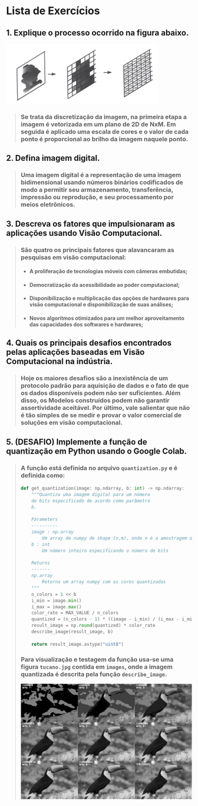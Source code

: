 # Lista de Exercícios
## 1. Explique o processo ocorrido na figura abaixo.
<p> <img src="./images/questao_1.png" align="middle"> </p>

> ### Se trata da discretização da imagem, na primeira etapa a imagem é vetorizada em um plano de 2D de NxM. Em seguida é aplicado uma escala de cores e o valor de cada ponto é proporcional ao brilho da imagem naquele ponto.


## 2. Defina imagem digital.
> ### Uma imagem digital é a representação de uma imagem bidimensional usando números binários codificados de modo a permitir seu armazenamento, transferência, impressão ou reprodução, e seu processamento por meios eletrônicos. 


## 3. Descreva os fatores que impulsionaram as aplicações usando Visão Computacional.
> ### São quatro os principais fatores que alavancaram as pesquisas em visão computacional:
> * #### A proliferação de tecnologias móveis com câmeras embutidas;
> * #### Democratização da acessibilidade ao poder computacional;
> * #### Disponibilização e multiplicação das opções de hardwares para visão computacional e disponibilização de suas análises;
> * #### Novos algoritmos otimizados para um melhor aproveitamento das capacidades dos softwares e hardwares;


## 4. Quais os principais desafios encontrados pelas aplicações baseadas em Visão Computacional na indústria.
> ### Hoje os maiores desafios são a inexistência de um protocolo padrão para aquisição de dados e o fato de que os dados disponíveis podem não ser suficientes. Além disso, os Modelos construídos podem não garantir assertividade aceitável. Por último, vale salientar que não é tão simples de se medir e provar o valor comercial de soluções em visão computacional.


## 5. (DESAFIO) Implemente a função de quantização em Python usando o Google Colab.
> ### A função está definida no arquivo `quantization.py` e é definida como:
> ```python
> def get_quantization(image: np.ndarray, b: int) -> np.ndarray:
>     """Quantiza uma imagem digital para um número
>     de bits especificado de acordo como parâmetro
>     b.
> 
>     Parameters
>     ----------
>     image : np.array
>         Um array de numpy de shape (n,m), onde n é a amostragem da imagem
>     b : int
>         Um número inteiro especificando o número de bits
> 
>     Returns
>     -------
>     np.array
>         Retorna um array numpy com as cores quantizadas
>     """
>     n_colors = 1 << b
>     i_min = image.min()
>     i_max = image.max()
>     color_rate = MAX_VALUE / n_colors
>     quantized = (n_colors - 1) * ((image - i_min) / (i_max - i_min))
>     result_image = np.round(quantized) * color_rate
>     describe_image(result_image, b)
> 
>     return result_image.astype("uint8")
> 
> ```
> ### Para visualização e testagem da função usa-se uma figura `tucano.jpg` contida em `images`, onde a imagem quantizada é descrita pela função `describe_image`.
> 
> ![](./images/grid.jpg)